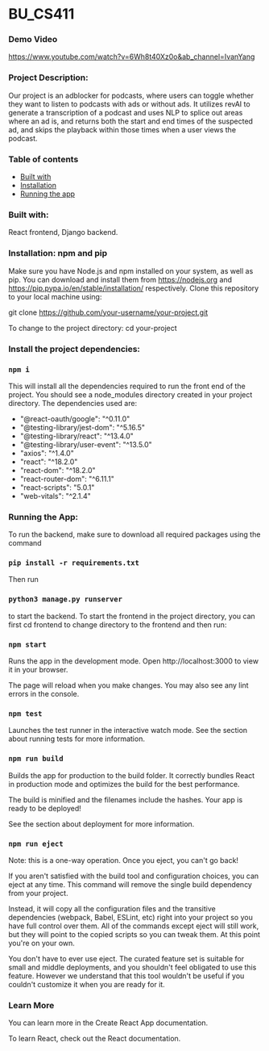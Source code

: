 # BU_CS411

### Demo Video
https://www.youtube.com/watch?v=6Wh8t40Xz0o&ab_channel=IvanYang

### Project Description:
Our project is an adblocker for podcasts, where users can toggle whether they want to listen to podcasts with ads or without ads. It utilizes revAI to generate a transcription of a podcast and uses NLP to splice out areas where an ad is, and returns both the start and end times of the suspected ad, and skips the playback within those times when a user views the podcast. 

### Table of contents
- [Built with](#built-with)
- [Installation](#installation-npm-and-firebase)
- [Running the app](#running-the-app)

### Built with:
React frontend, Django backend.

### Installation: npm and pip
Make sure you have Node.js and npm installed on your system, as well as pip. You can download and install them from https://nodejs.org and https://pip.pypa.io/en/stable/installation/ respectively. Clone this repository to your local machine using:

git clone https://github.com/your-username/your-project.git

To change to the project directory:
cd your-project

### Install the project dependencies:

### `npm i`

This will install all the dependencies required to run the front end of the project. You should see a node_modules directory created in your project directory. The dependencies used are:

- "@react-oauth/google": "^0.11.0"
- "@testing-library/jest-dom": "^5.16.5"
- "@testing-library/react": "^13.4.0"
- "@testing-library/user-event": "^13.5.0"
- "axios": "^1.4.0"
- "react": "^18.2.0"
- "react-dom": "^18.2.0"
- "react-router-dom": "^6.11.1"
- "react-scripts": "5.0.1"
- "web-vitals": "^2.1.4"

### Running the App:
To run the backend, make sure to download all required packages using the command

### `pip install -r requirements.txt`

Then run

### `python3 manage.py runserver` 

to start the backend. To start the frontend in the project directory, you can first cd frontend to change directory to the frontend and then run:

### `npm start`

Runs the app in the development mode.
Open http://localhost:3000 to view it in your browser.

The page will reload when you make changes.
You may also see any lint errors in the console.

### `npm test`


Launches the test runner in the interactive watch mode.
See the section about running tests for more information.

### `npm run build`


Builds the app for production to the build folder.
It correctly bundles React in production mode and optimizes the build for the best performance.

The build is minified and the filenames include the hashes.
Your app is ready to be deployed!

See the section about deployment for more information.

### `npm run eject`

Note: this is a one-way operation. Once you eject, you can't go back!

If you aren't satisfied with the build tool and configuration choices, you can eject at any time. This command will remove the single build dependency from your project.

Instead, it will copy all the configuration files and the transitive dependencies (webpack, Babel, ESLint, etc) right into your project so you have full control over them. All of the commands except eject will still work, but they will point to the copied scripts so you can tweak them. At this point you're on your own.

You don't have to ever use eject. The curated feature set is suitable for small and middle deployments, and you shouldn't feel obligated to use this feature. However we understand that this tool wouldn't be useful if you couldn't customize it when you are ready for it.

### Learn More
You can learn more in the Create React App documentation.

To learn React, check out the React documentation.

